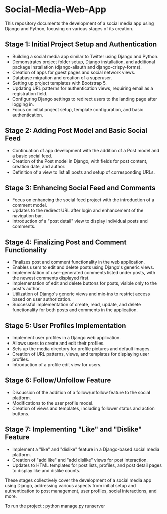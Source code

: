 # Social-Media-Web-App



This repository documents the development of a social media app using Django and Python, focusing on various stages of its creation.

## Stage 1: Initial Project Setup and Authentication

- Building a social media app similar to Twitter using Django and Python.
- Demonstrates project folder setup, Django installation, and additional package installation (django-allauth and django-crispy-forms).
- Creation of apps for guest pages and social network views.
- Database migration and creation of a superuser.
- Setting up project templates with Bootstrap 5.
- Updating URL patterns for authentication views, requiring email as a registration field.
- Configuring Django settings to redirect users to the landing page after logging in.
- Focus on initial project setup, template configuration, and basic authentication.

## Stage 2: Adding Post Model and Basic Social Feed

- Continuation of app development with the addition of a Post model and a basic social feed.
- Creation of the Post model in Django, with fields for post content, creation date, and author.
- Definition of a view to list all posts and setup of corresponding URLs.


## Stage 3: Enhancing Social Feed and Comments

- Focus on enhancing the social feed project with the introduction of a comment model.
- Updates to the redirect URL after login and enhancement of the navigation bar.
- Introduction of a "post detail" view to display individual posts and comments.


## Stage 4: Finalizing Post and Comment Functionality

- Finalizes post and comment functionality in the web application.
- Enables users to edit and delete posts using Django's generic views.
- Implementation of user-generated comments listed under posts, with the newest comments displayed first.
- Implementation of edit and delete buttons for posts, visible only to the post's author.
- Utilization of Django's generic views and mix-ins to restrict access based on user authorization.
- Successful implementation of create, read, update, and delete functionality for both posts and comments in the application.

## Stage 5: User Profiles Implementation

- Implement user profiles in a Django web application.
- Allows users to create and edit their profiles.
- Sets up the media directory for profile pictures and default images.
- Creation of URL patterns, views, and templates for displaying user profiles.
- Introduction of a profile edit view for users.

## Stage 6: Follow/Unfollow Feature

- Discussion of the addition of a follow/unfollow feature to the social platform.
- Modifications to the user profile model.
- Creation of views and templates, including follower status and action buttons.

## Stage 7: Implementing "Like" and "Dislike" Feature

- Implement a "like" and "dislike" feature in a Django-based social media platform.
- Creation of "add like" and "add dislike" views for post interaction.
- Updates to HTML templates for post lists, profiles, and post detail pages to display like and dislike counts.

These stages collectively cover the development of a social media app using Django, addressing various aspects from initial setup and authentication to post management, user profiles, social interactions, and more.

To run the project : python manage.py runserver



